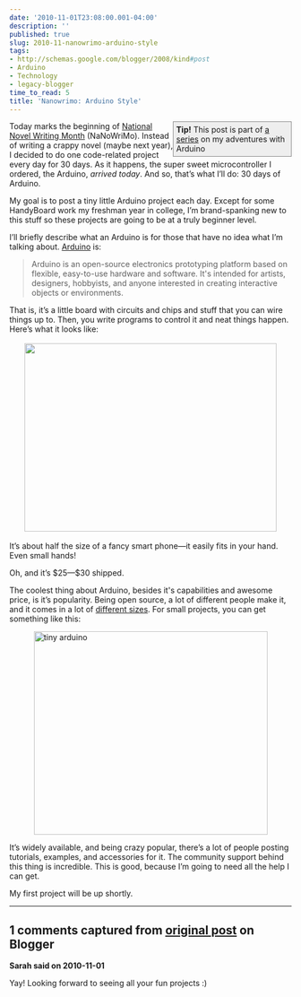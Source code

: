 ```yaml
---
date: '2010-11-01T23:08:00.001-04:00'
description: ''
published: true
slug: 2010-11-nanowrimo-arduino-style
tags:
- http://schemas.google.com/blogger/2008/kind#post
- Arduino
- Technology
- legacy-blogger
time_to_read: 5
title: 'Nanowrimo: Arduino Style'
---
```


<div style="border-bottom: #888 1px solid; border-left: #888 1px solid; padding-bottom: 5px; background-color: #eee; margin: 0px auto; padding-left: 5px; width: 200px; padding-right: 5px; float: right; border-top: #888 1px solid; border-right: #888 1px solid; padding-top: 5px;"><strong>Tip!</strong> This post is part of <a href="http://blog.wassupy.com/search/label/30%20Days%20Of%20Arduino">a series</a> on my adventures with Arduino</div>  <p>Today marks the beginning of <a href="http://www.nanowrimo.org/">National Novel Writing Month</a> (NaNoWriMo). Instead of writing a crappy novel (maybe next year), I decided to do one code-related project every day for 30 days. As it happens, the super sweet microcontroller I ordered, the Arduino, <em>arrived today</em>. And so, that’s what I’ll do: 30 days of Arduino.</p>  <p>My goal is to post a tiny little Arduino project each day. Except for some HandyBoard work my freshman year in college, I’m brand-spanking new to this stuff so these projects are going to be at a truly beginner level. </p>  <p>I’ll briefly describe what an Arduino is for those that have no idea what I’m talking about. <a href="http://arduino.cc/">Arduino</a> is:</p>  <blockquote>   <p>Arduino is an open-source electronics prototyping platform based on flexible, easy-to-use hardware and software. It's intended for artists, designers, hobbyists, and anyone interested in creating interactive objects or environments.</p> </blockquote>  <p>That is, it’s a little board with circuits and chips and stuff that you can wire things up to. Then, you write programs to control it and neat things happen. Here’s what it looks like:</p>  <p align="center"><img height="336" src="http://gravitech.us/Arduino/Duemilanove/Duemilanove_3.jpg" style="margin: 3px;" width="450" /></p>  <p>It’s about half the size of a fancy smart phone—it easily fits in your hand. Even small hands!</p>  <p>Oh, and it’s $25—$30 shipped.</p>  <p>The coolest thing about Arduino, besides it's capabilities and awesome price, is it’s popularity. Being open source, a lot of different people make it, and it comes in a lot of <a href="http://www.sparkfun.com/commerce/tutorial_info.php?tutorials_id=148">different sizes</a>. For small projects, you can get something like this:</p>  <p><img alt="tiny arduino" height="363" src="http://lh6.ggpht.com/_IKD9WtY5kxU/TM-AnfehJLI/AAAAAAAABJ4/iyYYIsfhNdo/tiny%20arduino%5B7%5D.jpg?imgmax=800" style="margin: 0px auto; display: block; float: none;" title="tiny arduino" width="417" /></p>  <p>It’s widely available, and being crazy popular, there’s a lot of people posting tutorials, examples, and accessories for it. The community support behind this thing is incredible. This is good, because I’m going to need all the help I can get.</p>  <p>My first project will be up shortly.</p>

---

## 1 comments captured from [original post](https://blog.wassupy.com/2010/11/nanowrimo-arduino-style.html) on Blogger

**Sarah said on 2010-11-01**

Yay!  Looking forward to seeing all your fun projects :)

